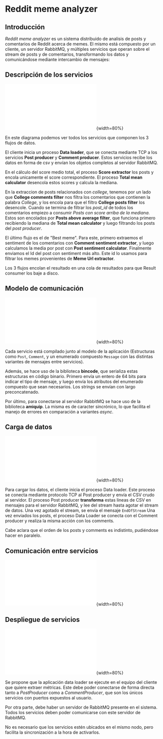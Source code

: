 # Reddit meme analyzer

## Introducción

*Reddit meme analyzer* es un sistema distribuido de analisis de posts y comentarios de Reddit acerca de memes. El mismo está compuesto por un cliente, un servidor RabbitMQ, y múltiples servicios que operan sobre el stream de posts y de comentarios, transformando los datos y comunicándose mediante intercambio de mensajes:


## Descripción de los servicios

![Diagrama de robustez](robustez.pdf){width=80%}

En este diagrama podemos ver todos los servicios que componen los 3 flujos de datos.

El cliente inicia un proceso **Data loader**, que se conecta mediante TCP a los servicios **Post producer** y **Comment producer**. Estos servicios recibe los datos en forma de csv y envían los objetos completos al servidor RabbitMQ.

En el cálculo del score medio total, el proceso **Score extractor** los posts y encola unicamente el score correspondiente. El proceso **Total mean calculator** desencola estos scores y calcula la mediana.

En la extraccion de posts relacionados con *college*, tenemos por un lado que **College comments filter** nos filtra los comentarios que contienen la palabra *College*, y los encola para que el filtro **College posts filter** los desencole. Cuando se termina de filtrar los *post_id* de todos los comentarios empiezo a consumir *Posts con score arriba de la mediana*. Estos son encolados por **Posts above average filter**, que funciona primero recibiendo la mediana de **Total mean calculator** y luego filtrando los posts del *post producer*.

El último flujo es el de "Best meme". Para este, primero extraemos el sentiment de los comentarios con **Comment sentiment extractor**, y luego calculamos la media por post con **Post sentiment calculator**. Finalmente enviamos el Id del post con sentiment más alto. Este id lo usamos para filtrar los memes provenientes de **Meme Url extractor**.


Los 3 flujos encolan el resultado en una cola de resultados para que Result consumer los baje a disco.

## Modelo de comunicación

![Diagrama de paquetes](paquetes.pdf){width=80%}

Cada servicio está compilado junto al modelo de la aplicación (Estructuras como `Post`, `Comment`, y un enumerado compuesto `Message` con las distintas variantes de mensajes entre servicios).

Además, se hace uso de la biblioteca **bincode**, que serializa estas estructuras en código binario.
Primero envía un entero de 64 bits para indicar el tipo de mensaje, y luego envía los atributos del enumerado compuesto que sean necesarios. Los strings se envían con largo preconcatenado.

Por último, para conectarse al servidor RabbitMQ se hace uso de la biblioteca **amiquip**. La misma es de caracter sincrónico, lo que facilita el manejo de errores en comparación a variantes *async*. 

## Carga de datos

![Diagrama de secuencia](secuencia.pdf){width=80%}

Para cargar los datos, el cliente inicia el proceso Data loader. Este proceso se conecta mediante protocolo TCP al Post producer y envía el CSV crudo al servidor. El proceso Post producer **transforma** estas lineas de CSV en mensajes para el servidor RabbitMQ, y lee del stream hasta agotar el stream de datos. Una vez agotado el stream, se envía el mensaje `EndOfStream`
Una vez enviados los posts, el proceso Data Loader se conecta con el Comment producer y realiza la misma acción con los comments.

Cabe aclara que el orden de los posts y comments es indistinto, pudiéndose hacer en paralelo.

## Comunicación entre servicios

![Diagrama de actividades](actividades.pdf){width=80%}


## Despliegue de servicios

![Diagrama de despliegue](despliegue.pdf){width=80%}

Se propone que la aplicación data loader se ejecute en el equipo del cliente que quiere extraer métricas. Este debe poder conectarse de forma directa tanto a *PostProducer* como a *CommentProducer*, que son los únicos servicios con puertos expuestos al usuario.

Por otra parte, debe haber un servidor de RabbitMQ presente en el sistema. Todos los servicios deben poder comunicarse con este servidor de RabbitMQ.

No es necesario que los servicios estén ubicados en el mismo nodo, pero facilita la sincronización a la hora de activarlos.
